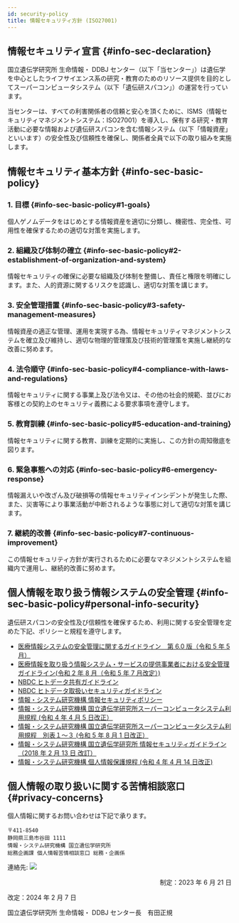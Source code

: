 ```yaml
---
id: security-policy
title: 情報セキュリティ方針 (ISO27001)
---
```



## 情報セキュリティ宣言 {#info-sec-declaration}


国立遺伝学研究所 生命情報・ DDBJ センター（以下「当センター」）は遺伝学を中心としたライフサイエンス系の研究・教育のためのリソース提供を目的としてスーパーコンピュータシステム（以下「遺伝研スパコン」）の運営を行っています。

当センターは、すべての利害関係者の信頼と安心を頂くために、ISMS（情報セキュリティマネジメントシステム：ISO27001）を導入し、保有する研究・教育活動に必要な情報および遺伝研スパコンを含む情報システム（以下「情報資産」といいます）の安全性及び信頼性を確保し、関係者全員で以下の取り組みを実施します。


## 情報セキュリティ基本方針 {#info-sec-basic-policy}

### 1. 目標 {#info-sec-basic-policy#1-goals}

個人ゲノムデータをはじめとする情報資産を適切に分類し、機密性、完全性、可用性を確保するための適切な対策を実施します。

### 2. 組織及び体制の確立 {#info-sec-basic-policy#2-establishment-of-organization-and-system}

情報セキュリティの確保に必要な組織及び体制を整備し、責任と権限を明確にします。また、人的資源に関するリスクを認識し、適切な対策を講じます。

### 3. 安全管理措置 {#info-sec-basic-policy#3-safety-management-measures}

情報資産の適正な管理、運用を実現する為、情報セキュリティマネジメントシステムを確立及び維持し、適切な物理的管理策及び技術的管理策を実施し継続的な改善に努めます。

### 4. 法令順守 {#info-sec-basic-policy#4-compliance-with-laws-and-regulations}

情報セキュリティに関する事業上及び法令又は、その他の社会的規範、並びにお客様との契約上のセキュリティ義務による要求事項を遵守します。

### 5. 教育訓練 {#info-sec-basic-policy#5-education-and-training}

情報セキュリティに関する教育、訓練を定期的に実施し、この方針の周知徹底を図ります。

### 6. 緊急事態への対応 {#info-sec-basic-policy#6-emergency-response}

情報漏えいや改ざん及び破損等の情報セキュリティインシデントが発生した際、また、災害等により事業活動が中断されるような事態に対して適切な対策を講じます。

### 7. 継続的改善 {#info-sec-basic-policy#7-continuous-improvement}

この情報セキュリティ方針が実行されるために必要なマネジメントシステムを組織内で運用し、継続的改善に努めます。


## 個人情報を取り扱う情報システムの安全管理 {#info-sec-basic-policy#personal-info-security}

遺伝研スパコンの安全性及び信頼性を確保するため、利用に関する安全管理を定めた下記、ポリシーと規程を遵守します。


- [医療情報システムの安全管理に関するガイドライン　第 6.0 版（令和 5 年 5 月）](https://www.mhlw.go.jp/stf/shingi/0000516275_00006.html)
- [医療情報を取り扱う情報システム・サービスの提供事業者における安全管理ガイドライン(令和 2 年 8 月（令和 5 年 7 月改定）)](https://www.meti.go.jp/policy/mono_info_service/healthcare/teikyoujigyousyagl.html)
- [NBDC ヒトデータ共有ガイドライン](https://humandbs.biosciencedbc.jp/guidelines/data-sharing-guidelines)
- [NBDC ヒトデータ取扱いセキュリティガイドライン](https://humandbs.biosciencedbc.jp/guidelines)
- [情報・システム研究機構 情報セキュリティポリシー](/pdf/ROIS_security_policy.pdf)
- [情報・システム研究機構 国立遺伝学研究所スーパーコンピュータシステム利用規程 (令和 4 年 4 月 5 日改正）](/pdf/nigsc_use_policy_2204.pdf)
- [情報・システム研究機構 国立遺伝学研究所スーパーコンピュータシステム利用規程　別表１〜３ (令和 5 年 8 月 1 日改正）](/pdf/tables_of_nigsc_use_policy_20230801.pdf)
- [情報・システム研究機構 国立遺伝学研究所 情報セキュリティガイドライン（2018 年 2 月 13 日 改訂）](/pdf/nig_security_guide_20180213.pdf)
- [情報・システム研究機構 個人情報保護規程 (令和 4 年 4 月 14 日改正)](/pdf/ROIS_personal_information_protection_regulation.pdf)


## 個人情報の取り扱いに関する苦情相談窓口 {#privacy-concerns}

個人情報に関するお問い合わせは下記で承ります。

```
〒411-8540　
静岡県三島市谷田 1111
情報・システム研究機構 国立遺伝学研究所
総務企画課 個人情報苦情相談窓口 総務・企画係
```

連絡先: ![](soumu_mail.png)


<p align="right">
制定：2023 年 6 月 21 日

改定：2024 年 2 月 7 日

国立遺伝学研究所 生命情報・ DDBJ センター長　有田正規
</p>

